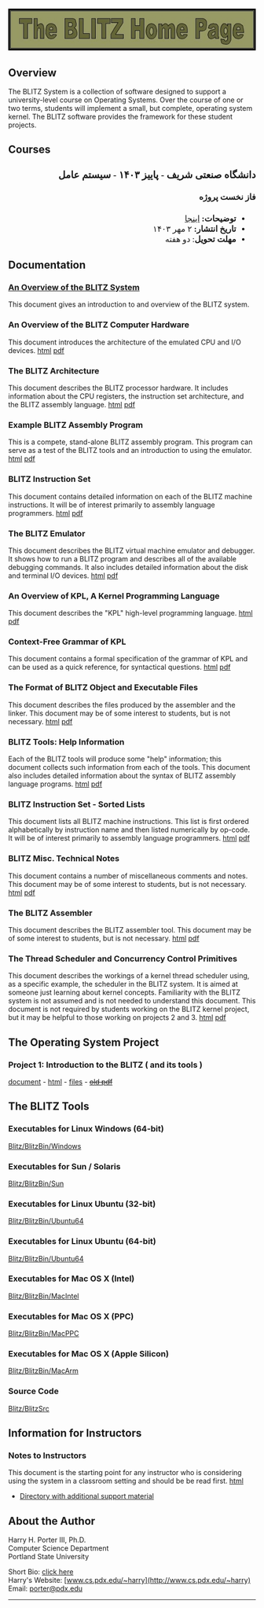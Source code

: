 <style>
@import url('https://fonts.googleapis.com/css2?family=Lateef&display=swap');
</style>


![The BLITZ Home Page - LOGO](logo.jpg)  

## Overview

The BLITZ System is a collection of software designed to support a university-level course on Operating Systems. Over the course of one or two terms, students will implement a small, but complete, operating system kernel. The BLITZ software provides the framework for these student projects.

## Courses

<div dir="rtl" style="font-family: 'Lateef', cursive;font-size:1.2em" markdown="1">


### دانشگاه صنعتی شریف - پاییز ۱۴۰۳ - سیستم عامل
#### فاز نخست پروژه
 - **توضیحات:** [اینجا](questions/1/index.md)
 - **تاریخ انتشار:** ۲ مهر ۱۴۰۳
 - **مهلت تحویل**: دو هفته

###
</div>

## Documentation

### [An Overview of the BLITZ System](docs/overview)
This document gives an introduction to and overview of the BLITZ system.
  

### An Overview of the BLITZ Computer Hardware  
This document introduces the architecture of the emulated CPU and I/O devices. [html](BlitzDoc/HardwareOverview.htm)  [pdf](BlitzDoc/HardwareOverview.pdf)

### The BLITZ Architecture  
This document describes the BLITZ processor hardware. It includes information about the CPU registers, the instruction set architecture, and the BLITZ assembly language. [html](BlitzDoc/BlitzArchitecture.htm)  [pdf](BlitzDoc/BlitzArchitecture.pdf)  
  

### Example BLITZ Assembly Program  
This is a compete, stand-alone BLITZ assembly program. This program can serve as a test of the BLITZ tools and an introduction to using the emulator. [html](BlitzDoc/ExamplePgm.htm)  [pdf](BlitzDoc/ExamplePgm.pdf)  
  

### BLITZ Instruction Set  
This document contains detailed information on each of the BLITZ machine instructions. It will be of interest primarily to assembly language programmers. [html](BlitzDoc/InstructionSet.htm)  [pdf](BlitzDoc/InstructionSet.pdf)  
  

### The BLITZ Emulator  
This document describes the BLITZ virtual machine emulator and debugger. It shows how to run a BLITZ program and describes all of the available debugging commands. It also includes detailed information about the disk and terminal I/O devices. [html](BlitzDoc/Emulator.htm)  [pdf](BlitzDoc/Emulator.pdf)  
  

### An Overview of KPL, A Kernel Programming Language  
This document describes the "KPL" high-level programming language. [html](BlitzDoc/KPLOverview.htm)  [pdf](BlitzDoc/KPLOverview.pdf) 
  

### Context-Free Grammar of KPL  
This document contains a formal specification of the grammar of KPL and can be used as a quick reference, for syntactical questions. [html](BlitzDoc/Syntax.htm)  [pdf](BlitzDoc/Syntax.pdf)  
  

### The Format of BLITZ Object and Executable Files  
This document describes the files produced by the assembler and the linker. This document may be of some interest to students, but is not necessary. [html](BlitzDoc/ObjectFileFormat.htm)  [pdf](BlitzDoc/ObjectFileFormat.pdf)  
  

### BLITZ Tools: Help Information  
Each of the BLITZ tools will produce some "help" information; this document collects such information from each of the tools. This document also includes detailed information about the syntax of BLITZ assembly language programs. [html](BlitzDoc/HelpDisplays.htm)  [pdf](BlitzDoc/HelpDisplays.pdf) 
  

### BLITZ Instruction Set - Sorted Lists  
This document lists all BLITZ machine instructions. This list is first ordered alphabetically by instruction name and then listed numerically by op-code. It will be of interest primarily to assembly language programmers. [html](BlitzDoc/InstSet-SortedLists.htm)  [pdf](BlitzDoc/InstSet-SortedLists.pdf) 
  

### BLITZ Misc. Technical Notes  
This document contains a number of miscellaneous comments and notes. This document may be of some interest to students, but is not necessary. [html](BlitzDoc/TechnicalNotes.htm)  [pdf](BlitzDoc/TechnicalNotes.pdf)  
  

### The BLITZ Assembler  
This document describes the BLITZ assembler tool. This document may be of some interest to students, but is not necessary. [html](BlitzDoc/BlitzAssembler.htm)  [pdf](BlitzDoc/BlitzAssembler.pdf)  
  

### The Thread Scheduler and Concurrency Control Primitives  
This document describes the workings of a kernel thread scheduler using, as a specific example, the scheduler in the BLITZ system. It is aimed at someone just learning about kernel concepts. Familiarity with the BLITZ system is not assumed and is not needed to understand this document. This document is not required by students working on the BLITZ kernel project, but it may be helpful to those working on projects 2 and 3. [html](BlitzDoc/ThreadScheduler.htm)  [pdf](BlitzDoc/ThreadScheduler.pdf)

## The Operating System Project

### Project 1: Introduction to the BLITZ ( and its tools )
[document](project/1) - [html](OSProject/p1/proj1.htm) - [files](https://github.com/BlitzOSProject/BlitzOSProject.github.io/tree/main/OSProject/p1) - [<s>old pdf</s>](OSProject/p1/proj1.pdf)

## The BLITZ Tools
### Executables for Linux Windows (64-bit)
[Blitz/BlitzBin/Windows](./BlitzBin/Windows)
### Executables for Sun / Solaris
[Blitz/BlitzBin/Sun](./BlitzBin/Sun)
### Executables for Linux Ubuntu (32-bit)
[Blitz/BlitzBin/Ubuntu64](./BlitzBin/Ubuntu32)
### Executables for Linux Ubuntu (64-bit)
[Blitz/BlitzBin/Ubuntu64](./BlitzBin/Ubuntu64)
### Executables for Mac OS X (Intel)
[Blitz/BlitzBin/MacIntel](./BlitzBin/MacIntel)
### Executables for Mac OS X (PPC)
[Blitz/BlitzBin/MacPPC](./BlitzBin/MacPPC)
### Executables for Mac OS X (Apple Silicon)
[Blitz/BlitzBin/MacArm](./BlitzBin/MacArm)
### Source Code
[Blitz/BlitzSrc](./BlitzSrc)

## Information for Instructors

### Notes to Instructors  
This document is the starting point for any instructor who is considering using the system in a classroom setting and should be be read first. [html](InstructorInfo/NotesToInstructors.htm)
*   [Directory with additional support material](InstructorInfo)  

## About the Author

Harry H. Porter III, Ph.D.  
Computer Science Department  
Portland State University  
  
Short Bio: [click here](http://web.cecs.pdx.edu/~harry/Blitz/ShortBio.html)  
Harry's Website: [www.cs.pdx.edu/~harry](http://www.cs.pdx.edu/~harry)  
Email: [porter@pdx.edu](mailto:porter@pdx.edu)  
  

- - -
